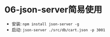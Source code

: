 # 06-json-server简易使用

- 安装: `npm install json-server -g`
- 启动: `json-server ./src/db/cart.json -p 3001`